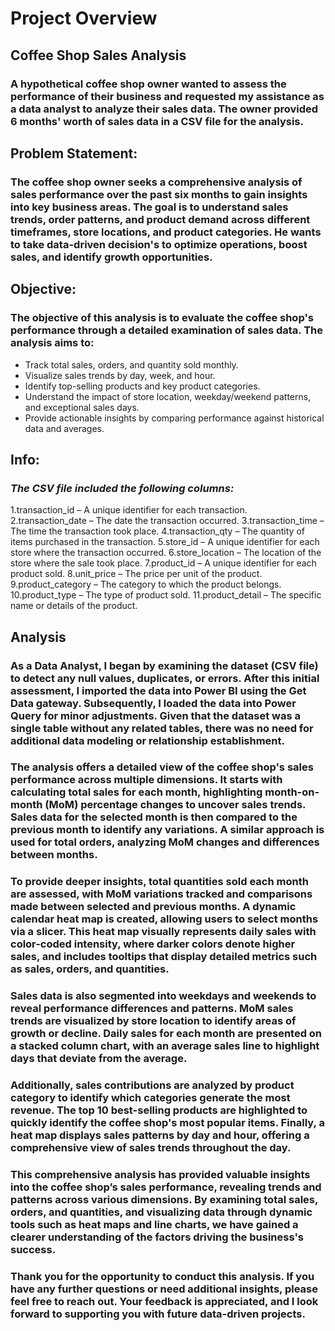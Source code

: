 # **Project Overview**

## **Coffee Shop Sales Analysis**

### A hypothetical coffee shop owner wanted to assess the performance of their business and requested my assistance as a data analyst to analyze their sales data. The owner provided 6 months' worth of sales data in a CSV file for the analysis.

## **Problem Statement:**
### The coffee shop owner seeks a comprehensive analysis of sales performance over the past six months to gain insights into key business areas. The goal is to understand sales trends, order patterns, and product demand across different timeframes, store locations, and product categories. He wants to take data-driven decision's to optimize operations, boost sales, and identify growth opportunities.

## **Objective:**
### The objective of this analysis is to evaluate the coffee shop's performance through a detailed examination of sales data. The analysis aims to:
 * Track total sales, orders, and quantity sold monthly.
 * Visualize sales trends by day, week, and hour.
 * Identify top-selling products and key product categories.
 * Understand the impact of store location, weekday/weekend patterns, and exceptional sales days.
 * Provide actionable insights by comparing performance against historical data and averages.

## **Info:**
### **_The CSV file included the following columns:_**
 1.transaction_id – A unique identifier for each transaction.
 2.transaction_date – The date the transaction occurred.
 3.transaction_time – The time the transaction took place.
 4.transaction_qty – The quantity of items purchased in the transaction.
 5.store_id – A unique identifier for each store where the transaction occurred.
 6.store_location – The location of the store where the sale took place.
 7.product_id – A unique identifier for each product sold.
 8.unit_price – The price per unit of the product.
 9.product_category – The category to which the product belongs.
 10.product_type – The type of product sold.
 11.product_detail – The specific name or details of the product.

## **Analysis**
### As a Data Analyst, I began by examining the dataset (CSV file) to detect any null values, duplicates, or errors. After this initial assessment, I imported the data into Power BI using the Get Data gateway. Subsequently, I loaded the data into Power Query for minor adjustments. Given that the dataset was a single table without any related tables, there was no need for additional data modeling or relationship establishment.

### The analysis offers a detailed view of the coffee shop's sales performance across multiple dimensions. It starts with calculating total sales for each month, highlighting month-on-month (MoM) percentage changes to uncover sales trends. Sales data for the selected month is then compared to the previous month to identify any variations. A similar approach is used for total orders, analyzing MoM changes and differences between months.

### To provide deeper insights, total quantities sold each month are assessed, with MoM variations tracked and comparisons made between selected and previous months. A dynamic calendar heat map is created, allowing users to select months via a slicer. This heat map visually represents daily sales with color-coded intensity, where darker colors denote higher sales, and includes tooltips that display detailed metrics such as sales, orders, and quantities.

### Sales data is also segmented into weekdays and weekends to reveal performance differences and patterns. MoM sales trends are visualized by store location to identify areas of growth or decline. Daily sales for each month are presented on a stacked column chart, with an average sales line to highlight days that deviate from the average.

### Additionally, sales contributions are analyzed by product category to identify which categories generate the most revenue. The top 10 best-selling products are highlighted to quickly identify the coffee shop's most popular items. Finally, a heat map displays sales patterns by day and hour, offering a comprehensive view of sales trends throughout the day.

### This comprehensive analysis has provided valuable insights into the coffee shop’s sales performance, revealing trends and patterns across various dimensions. By examining total sales, orders, and quantities, and visualizing data through dynamic tools such as heat maps and line charts, we have gained a clearer understanding of the factors driving the business's success.

### Thank you for the opportunity to conduct this analysis. If you have any further questions or need additional insights, please feel free to reach out. Your feedback is appreciated, and I look forward to supporting you with future data-driven projects.
